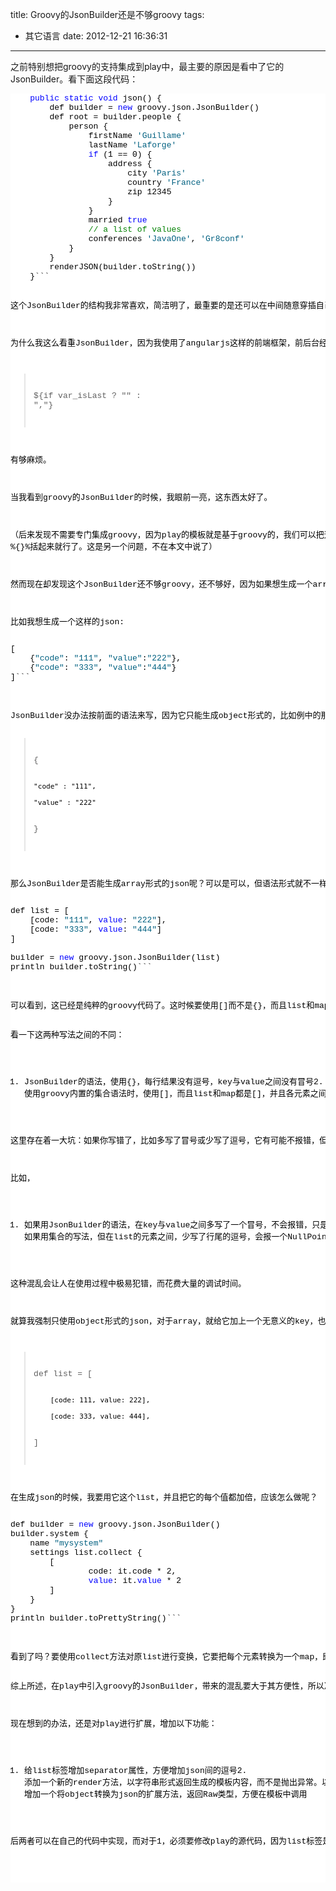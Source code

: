 title: Groovy的JsonBuilder还是不够groovy
tags:
  - 其它语言
date: 2012-12-21 16:36:31
---

之前特别想把groovy的支持集成到play中，最主要的原因是看中了它的JsonBuilder。看下面这段代码：

<pre class="csharpcode">    <span class="kwrd">public</span> <span class="kwrd">static</span> <span class="kwrd">void</span> json() {
        def builder = <span class="kwrd">new</span> groovy.json.JsonBuilder()
        def root = builder.people {
            person {
                firstName <span class="str">'Guillame'</span>
                lastName <span class="str">'Laforge'</span>
                <span class="kwrd">if</span> (1 == 0) {
                    address {
                        city <span class="str">'Paris'</span>
                        country <span class="str">'France'</span>
                        zip 12345
                    }
                }
                married <span class="kwrd">true</span>
                <span class="rem">// a list of values</span>
                conferences <span class="str">'JavaOne'</span>, <span class="str">'Gr8conf'</span>
            }
        }
        renderJSON(builder.toString())
    }<style type="text/css">.csharpcode, .csharpcode pre
{
	font-size: small;
	color: black;
	font-family: consolas, "Courier New", courier, monospace;
	background-color: #ffffff;
	/*white-space: pre;*/
}
.csharpcode pre { margin: 0em; }
.csharpcode .rem { color: #008000; }
.csharpcode .kwrd { color: #0000ff; }
.csharpcode .str { color: #006080; }
.csharpcode .op { color: #0000c0; }
.csharpcode .preproc { color: #cc6633; }
.csharpcode .asp { background-color: #ffff00; }
.csharpcode .html { color: #800000; }
.csharpcode .attr { color: #ff0000; }
.csharpcode .alt 
{
	background-color: #f4f4f4;
	width: 100%;
	margin: 0em;
}
.csharpcode .lnum { color: #606060; }
</style>```

这个JsonBuilder的结构我非常喜欢，简洁明了，最重要的是还可以在中间随意穿插自己的控制逻辑。

为什么我这么看重JsonBuilder，因为我使用了angularjs这样的前端框架，前后台经常需要用json通信。为了得到最好的性能，为每个页面定制json是非常必要的手段。但使用gson/jackson把bean转换为json，控制的粒度不够细；而在java代码中拼json，不用想就知道有多痛苦；而在play模板中拼json，除了要对每个值进行raw()的处理外，还需要处理分隔符，少不了这样的语句：

> <font style="background-color: #ffffff">${if var_isLast ? "" : ","}</font>

有够麻烦。

当我看到groovy的JsonBuilder的时候，我眼前一亮，这东西太好了。

（后来发现不需要专门集成groovy，因为play的模板就是基于groovy的，我们可以把这个builder直接写在模板里，用 %{}%括起来就行了。这是另一个问题，不在本文中说了）

然而现在却发现这个JsonBuilder还不够groovy，还不够好，因为如果想生成一个array形式的json，它的这种语法不支持。

比如我想生成一个这样的json:

<pre class="csharpcode">[
    {<span class="str">"code"</span>: <span class="str">"111"</span>, <span class="str">"value"</span>:<span class="str">"222"</span>},
    {<span class="str">"code"</span>: <span class="str">"333"</span>, <span class="str">"value"</span>:<span class="str">"444"</span>}
]```
<style type="text/css">

.csharpcode, .csharpcode pre
{
	font-size: small;
	color: black;
	font-family: consolas, "Courier New", courier, monospace;
	background-color: #ffffff;
	/*white-space: pre;*/
}
.csharpcode pre { margin: 0em; }
.csharpcode .rem { color: #008000; }
.csharpcode .kwrd { color: #0000ff; }
.csharpcode .str { color: #006080; }
.csharpcode .op { color: #0000c0; }
.csharpcode .preproc { color: #cc6633; }
.csharpcode .asp { background-color: #ffff00; }
.csharpcode .html { color: #800000; }
.csharpcode .attr { color: #ff0000; }
.csharpcode .alt 
{
	background-color: #f4f4f4;
	width: 100%;
	margin: 0em;
}
.csharpcode .lnum { color: #606060; }</style>
<p>JsonBuilder没办法按前面的语法来写，因为它只能生成object形式的，比如例中的那样，或者下面这样的：

> {
> 
>     "code" : "111", 
> 
>     "value" : "222" 
> 
> }
> 
>  

那么JsonBuilder是否能生成array形式的json呢？可以是可以，但语法形式就不一样了。如下例：

<pre class="csharpcode">def list = [
    [code: <span class="str">"111"</span>, <span class="kwrd">value</span>: <span class="str">"222"</span>],
    [code: <span class="str">"333"</span>, <span class="kwrd">value</span>: <span class="str">"444"</span>]
]

builder = <span class="kwrd">new</span> groovy.json.JsonBuilder(list)
println builder.toString()```
<style type="text/css">

.csharpcode, .csharpcode pre
{
	font-size: small;
	color: black;
	font-family: consolas, "Courier New", courier, monospace;
	background-color: #ffffff;
	/*white-space: pre;*/
}
.csharpcode pre { margin: 0em; }
.csharpcode .rem { color: #008000; }
.csharpcode .kwrd { color: #0000ff; }
.csharpcode .str { color: #006080; }
.csharpcode .op { color: #0000c0; }
.csharpcode .preproc { color: #cc6633; }
.csharpcode .asp { background-color: #ffff00; }
.csharpcode .html { color: #800000; }
.csharpcode .attr { color: #ff0000; }
.csharpcode .alt 
{
	background-color: #f4f4f4;
	width: 100%;
	margin: 0em;
}
.csharpcode .lnum { color: #606060; }</style>
<p>可以看到，这已经是纯粹的groovy代码了。这时候要使用[]而不是{}，而且list和map都是用[]。

看一下这两种写法之间的不同：

1.  JsonBuilder的语法，使用{}，每行结果没有逗号，key与value之间没有冒号2.  使用groovy内置的集合语法时，使用[]，而且list和map都是[]，并且各元素之间都要有逗号

这里存在着一大坑：如果你写错了，比如多写了冒号或少写了逗号，它有可能不报错，但结果不同；也有可能报一个完全让人摸不着头脑的错误！

比如，

1.  如果用JsonBuilder的语法，在key与value之间多写了一个冒号，不会报错，只是那一项被忽略了2.  如果用集合的写法，但在list的元素之间，少写了行尾的逗号，会报一个NullPointerException!

这种混乱会让人在使用过程中极易犯错，而花费大量的调试时间。

就算我强制只使用object形式的json，对于array，就给它加上一个无意义的key，也不能完全避免以上混乱。假设我现在有如下的一个list:

> def list = [
> 
>         [code: 111, value: 222], 
> 
>         [code: 333, value: 444], 
> 
> ]
> 
>  

在生成json的时候，我要用它这个list，并且把它的每个值都加倍，应该怎么做呢？

<pre class="csharpcode">def builder = <span class="kwrd">new</span> groovy.json.JsonBuilder()
builder.system {
    name <span class="str">"mysystem"</span>
    settings list.collect {
        [
                code: it.code * 2,
                <span class="kwrd">value</span>: it.<span class="kwrd">value</span> * 2
        ]
    }
}
println builder.toPrettyString()```
<style type="text/css">

.csharpcode, .csharpcode pre
{
	font-size: small;
	color: black;
	font-family: consolas, "Courier New", courier, monospace;
	background-color: #ffffff;
	/*white-space: pre;*/
}
.csharpcode pre { margin: 0em; }
.csharpcode .rem { color: #008000; }
.csharpcode .kwrd { color: #0000ff; }
.csharpcode .str { color: #006080; }
.csharpcode .op { color: #0000c0; }
.csharpcode .preproc { color: #cc6633; }
.csharpcode .asp { background-color: #ffff00; }
.csharpcode .html { color: #800000; }
.csharpcode .attr { color: #ff0000; }
.csharpcode .alt 
{
	background-color: #f4f4f4;
	width: 100%;
	margin: 0em;
}
.csharpcode .lnum { color: #606060; }</style>
<p>看到了吗？要使用collect方法对原list进行变换，它要把每个元素转换为一个map，即[]包裹起来的代码。在复杂的情况下，这实在让人难以接受。

综上所述，在play中引入groovy的JsonBuilder，带来的混乱要大于其方便性，所以决定抛弃它。如果抛弃了JsonBuilder，则集成groovy的意义也不大了，所以我打算不再考虑groovy。

现在想到的办法，还是对play进行扩展，增加以下功能：

1.  给list标签增加separator属性，方便增加json间的逗号2.  添加一个新的render方法，以字符串形式返回生成的模板内容，而不是抛出异常。以方便在模板中调用拿结果。3.  增加一个将object转换为json的扩展方法，返回Raw类型，方便在模板中调用

后两者可以在自己的代码中实现，而对于1，必须要修改play的源代码，因为list标签是写死在代码中(GroovyInlineTag)，没有办法对它进行扩展。